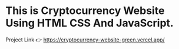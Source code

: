 # This is Cryptocurrency Website Using HTML CSS And JavaScript.

Project Link 👉 https://cryptocurrency-website-green.vercel.app/